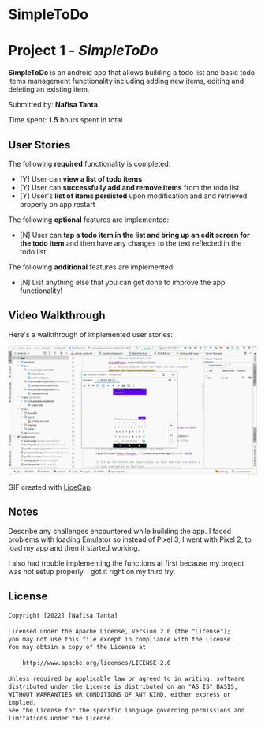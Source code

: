 # SimpleToDo

# Project 1 - *SimpleToDo*

**SimpleToDo** is an android app that allows building a todo list and basic todo items management functionality including adding new items, editing and deleting an existing item.

Submitted by: **Nafisa Tanta**

Time spent: **1.5** hours spent in total

## User Stories

The following **required** functionality is completed:

* [Y] User can **view a list of todo items**
* [Y] User can **successfully add and remove items** from the todo list
* [Y] User's **list of items persisted** upon modification and and retrieved properly on app restart

The following **optional** features are implemented:

* [N] User can **tap a todo item in the list and bring up an edit screen for the todo item** and then have any changes to the text reflected in the todo list

The following **additional** features are implemented:

* [N] List anything else that you can get done to improve the app functionality!

## Video Walkthrough

Here's a walkthrough of implemented user stories:

<img src='https://github.com/NafisaTanta997/SimpleToDo/blob/master/walkthrough.gif' title='Video Walkthrough' width='' alt='Video Walkthrough' />

GIF created with [LiceCap](http://www.cockos.com/licecap/).

## Notes

Describe any challenges encountered while building the app.
I faced problems with loading Emulator so instead of Pixel 3,
I went with Pixel 2, to load my app and then it started working.

I also had trouble implementing the functions at first because
my project was not setup properly. I got it right on my third try.

## License

    Copyright [2022] [Nafisa Tanta]

    Licensed under the Apache License, Version 2.0 (the "License");
    you may not use this file except in compliance with the License.
    You may obtain a copy of the License at

        http://www.apache.org/licenses/LICENSE-2.0

    Unless required by applicable law or agreed to in writing, software
    distributed under the License is distributed on an "AS IS" BASIS,
    WITHOUT WARRANTIES OR CONDITIONS OF ANY KIND, either express or implied.
    See the License for the specific language governing permissions and
    limitations under the License.
